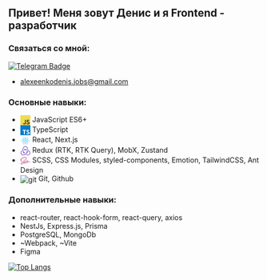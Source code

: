## Привет! Меня зовут Денис и я Frontend - разработчик

### Связаться со мной:

<div id="badges">
  <a href="https://t.me/MiracleHorizon">
    <img src="https://img.shields.io/badge/Telegram-blue?style=for-the-badge&logo=telegram&logoColor=white" alt="Telegram Badge"/>
  </a>
</div>

-   alexeenkodenis.jobs@gmail.com

### Основные навыки:

-   <img align="center" width="20px"  src="https://raw.githubusercontent.com/github/explore/80688e429a7d4ef2fca1e82350fe8e3517d3494d/topics/javascript/javascript.png" alt="JavaScript Img" /> JavaScript ES6+
-   <img align="center" width="20px" src="https://raw.githubusercontent.com/github/explore/80688e429a7d4ef2fca1e82350fe8e3517d3494d/topics/typescript/typescript.png" alt="TypeScript Img" /> TypeScript
-   <img align="center" width="20px" src="https://raw.githubusercontent.com/github/explore/80688e429a7d4ef2fca1e82350fe8e3517d3494d/topics/react/react.png" alt="main" /> React, Next.js
-   <img align="center" width="20px" src="https://raw.githubusercontent.com/github/explore/80688e429a7d4ef2fca1e82350fe8e3517d3494d/topics/redux/redux.png" alt="stores" /> Redux (RTK, RTK Query), MobX, Zustand
-   <img align="center" width="20px" src="https://raw.githubusercontent.com/github/explore/80688e429a7d4ef2fca1e82350fe8e3517d3494d/topics/sass/sass.png" alt="styles" /> SCSS, CSS Modules, styled-components, Emotion, TailwindCSS, Ant Design
-   <img align="center" width="20px" src="https://github.githubassets.com/images/modules/logos_page/GitHub-Mark.png" alt="git" /> Git, Github

### Дополнительные навыки:

-   react-router, react-hook-form, react-query, axios
-   NestJs, Express.js, Prisma
-   PostgreSQL, MongoDb
-   ~Webpack, ~Vite
-   Figma

[![Top Langs](https://github-readme-stats.vercel.app/api/top-langs/?username=MiracleHorizon&layout=compact&theme=transparent)](https://github.com/MiracleHorizon/github-readme-stats)
